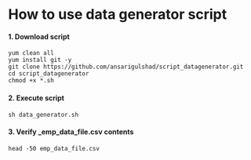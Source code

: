 # How to use data generator script

#### 1. Download script
```
yum clean all
yum install git -y
git clone https://github.com/ansarigulshad/script_datagenerator.git
cd script_datagenerator
chmod +x *.sh
```

#### 2. Execute script
```
sh data_generator.sh
```

#### 3. Verify _emp_data_file.csv contents
```
head -50 emp_data_file.csv
```
